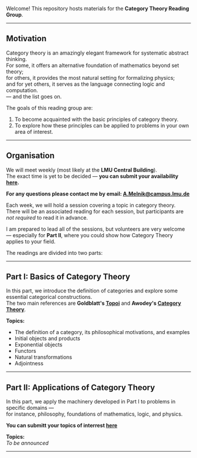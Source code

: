 Welcome! This repository hosts materials for the **Category Theory Reading Group**.

---

## Motivation

Category theory is an amazingly elegant framework for systematic abstract thinking.  
For some, it offers an alternative foundation of mathematics beyond set theory;  
for others, it provides the most natural setting for formalizing physics;  
and for yet others, it serves as the language connecting logic and computation.  
— and the list goes on.

The goals of this reading group are:
1. To become acquainted with the basic principles of category theory.  
2. To explore how these principles can be applied to problems in your own area of interest.

---

## Organisation

We will meet weekly (most likely at the **LMU Central Building**).  
The exact time is yet to be decided — **you can submit your availability [here](https://timeful.app/e/Cad69).**

**For any questions please contact me by email: [A.Melnik@campus.lmu.de](mailto:A.Melnik@campus.lmu.de)**

Each week, we will hold a session covering a topic in category theory.  
There will be an associated reading for each session, but participants are *not required* to read it in advance.

I am prepared to lead all of the sessions, but volunteers are very welcome — especially for **Part II**, where you could show how Category Theory applies to your field.

The readings are divided into two parts:

---

## Part I: Basics of Category Theory

In this part, we introduce the definition of categories and explore some essential categorical constructions.  
The two main references are **Goldblatt's [Topoi](https://projecteuclid.org/ebooks/books-by-independent-authors/Topoi-The-Categorial-Analysis-of-Logic/toc/bia/1403013939)** and **Awodey's [Category Theory](https://www.hlaszny.com/booksAndPapers/buckets/b9_mathematics/CategoryTheory.pdf)**.

**Topics:**
- The definition of a category, its philosophical motivations, and examples  
- Initial objects and products  
- Exponential objects  
- Functors  
- Natural transformations  
- Adjointness  

---

## Part II: Applications of Category Theory

In this part, we apply the machinery developed in Part I to problems in specific domains —  
for instance, philosophy, foundations of mathematics, logic, and physics. 

**You can submitt your topics of interrest [here](https://forms.gle/yqcQ2SDF9KUzzCFa6)**

**Topics:**  
_To be announced_

---
